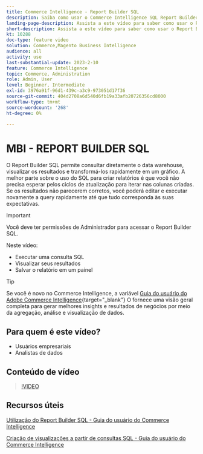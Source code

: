 ```yaml
---
title: Commerce Intelligence - Report Builder SQL
description: Saiba como usar o Commerce Intelligence SQL Report Builder para consultar diretamente o data warehouse, exibir os resultados e transformá-los rapidamente em um gráfico.
landing-page-description: Assista a este vídeo para saber como usar o Report Builder de Commerce Intelligence SQL para consultar diretamente o data warehouse, exibir os resultados e transformá-los rapidamente em um gráfico.
short-description: Assista a este vídeo para saber como usar o Report Builder de Commerce Intelligence SQL para consultar diretamente o data warehouse, exibir os resultados e transformá-los rapidamente em um gráfico.
kt: 10288
doc-type: feature video
solution: Commerce,Magento Business Intelligence
audience: all
activity: use
last-substantial-update: 2023-2-10
feature: Commerce Intelligence
topic: Commerce, Administration
role: Admin, User
level: Beginner, Intermediate
exl-id: 3976a91f-96d1-439c-a3c9-973051d17f36
source-git-commit: 404d2708a6d540d6fb19a33afb20726356cd8000
workflow-type: tm+mt
source-wordcount: '268'
ht-degree: 0%

---
```


# MBI - REPORT BUILDER SQL

O Report Builder SQL permite consultar diretamente o data warehouse, visualizar os resultados e transformá-los rapidamente em um gráfico. A melhor parte sobre o uso do SQL para criar relatórios é que você não precisa esperar pelos ciclos de atualização para iterar nas colunas criadas. Se os resultados não parecerem corretos, você poderá editar e executar novamente a query rapidamente até que tudo corresponda às suas expectativas.

>[!IMPORTANT]
>
>Você deve ter permissões de Administrador para acessar o Report Builder SQL.

Neste vídeo:

- Executar uma consulta SQL
- Visualizar seus resultados
- Salvar o relatório em um painel

>[!TIP]
>
>Se você é novo no Commerce Intelligence, a variável [Guia do usuário do Adobe Commerce Intelligence](https://experienceleague.adobe.com/docs/commerce-business-intelligence/mbi/guide-overview.html){target="_blank"} O fornece uma visão geral completa para gerar melhores insights e resultados de negócios por meio da agregação, análise e visualização de dados.

## Para quem é este vídeo?

- Usuários empresariais
- Analistas de dados

## Conteúdo de vídeo

>[!VIDEO](https://video.tv.adobe.com/v/342406?quality=12&learn=on)

## Recursos úteis

[Utilização do Report Builder SQL - Guia do usuário do Commerce Intelligence](https://experienceleague.adobe.com/docs/commerce-business-intelligence/mbi/analyze/sql/sql-rpt-bldr.html)

[Criação de visualizações a partir de consultas SQL - Guia do usuário do Commerce Intelligence](https://experienceleague.adobe.com/docs/commerce-business-intelligence/mbi/tutorials/create-visuals-from-sql.html)
